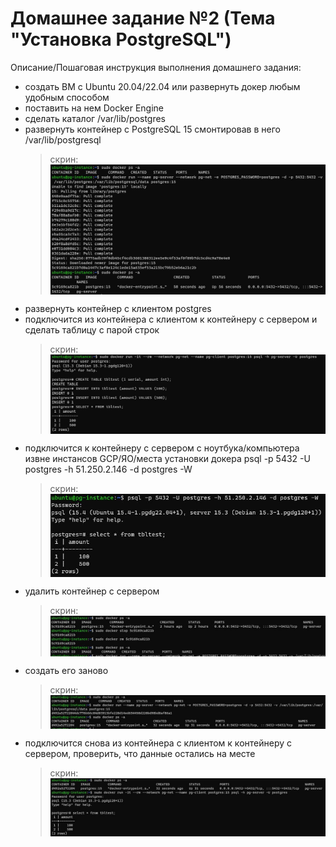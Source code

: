 # Домашнее задание №2 (Тема "Установка PostgreSQL")

Описание/Пошаговая инструкция выполнения домашнего задания:
* создать ВМ с Ubuntu 20.04/22.04 или развернуть докер любым удобным способом
* поставить на нем Docker Engine
* сделать каталог /var/lib/postgres
* развернуть контейнер с PostgreSQL 15 смонтировав в него /var/lib/postgresql
  > скрин: <img src="pic/4.JPG" align="center" />
* развернуть контейнер с клиентом postgres
* подключится из контейнера с клиентом к контейнеру с сервером и сделать
таблицу с парой строк
  > скрин: <img src="pic/61.JPG" align="center" />
* подключится к контейнеру с сервером с ноутбука/компьютера извне инстансов GCP/ЯО/места установки докера
psql -p 5432 -U postgres -h 51.250.2.146 -d postgres -W
  > скрин: <img src="pic/7.JPG" align="center" />
* удалить контейнер с сервером
  > скрин: <img src="pic/8.JPG" align="center" />
* создать его заново
  > скрин: <img src="pic/9.JPG" align="center" />
* подключится снова из контейнера с клиентом к контейнеру с сервером, проверить, что данные остались на месте
  > скрин: <img src="pic/10.JPG" align="center" />


